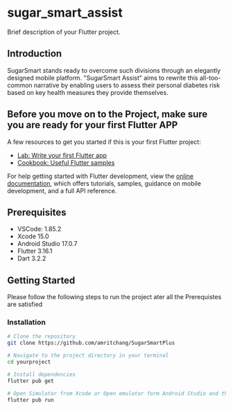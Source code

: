 # sugar_smart_assist

Brief description of your Flutter project.

## Introduction

SugarSmart stands ready to overcome such divisions through an elegantly designed mobile platform. "SugarSmart Assist" aims to rewrite this all-too-common narrative by enabling users to assess their personal diabetes risk based on key health measures they provide themselves.

## Before you move on to the Project, make sure you are ready for your first Flutter APP
A few resources to get you started if this is your first Flutter project:

- [Lab: Write your first Flutter app](https://docs.flutter.dev/get-started/codelab)
- [Cookbook: Useful Flutter samples](https://docs.flutter.dev/cookbook)

For help getting started with Flutter development, view the
[online documentation](https://docs.flutter.dev/), which offers tutorials,
samples, guidance on mobile development, and a full API reference.

## Prerequisites

- VSCode: 1.85.2
- Xcode 15.0
- Android Studio  17.0.7
- Flutter 3.16.1
- Dart 3.2.2

## Getting Started

Please follow the following steps to run  the project ater all the Prerequistes are satisfied

### Installation

```bash
# Clone the repository
git clone https://github.com/amritchang/SugarSmartPlus

# Navigate to the project directory in your terminal
cd yourproject

# Install dependencies
flutter pub get

# Open Simulator from Xcode or Open emulator form Android Studio and then run
flutter pub run
